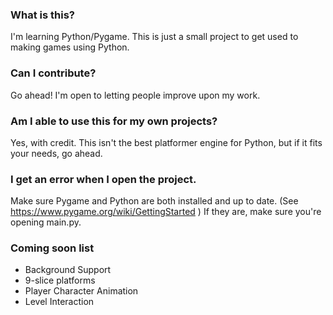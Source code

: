 ### What is this?
I'm learning Python/Pygame. This is just a small project to get used to making games using Python.
### Can I contribute?
Go ahead! I'm open to letting people improve upon my work.
### Am I able to use this for my own projects?
Yes, with credit. This isn't the best platformer engine for Python, but if it fits your needs, go ahead.
### I get an error when I open the project.
Make sure Pygame and Python are both installed and up to date. (See https://www.pygame.org/wiki/GettingStarted )
If they are, make sure you're opening main.py.
### Coming soon list
  - Background Support
  - 9-slice platforms
  - Player Character Animation
  - Level Interaction
